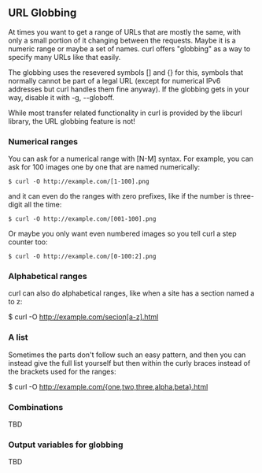 ## URL Globbing

At times you want to get a range of URLs that are mostly the same, with only a
small portion of it changing between the requests. Maybe it is a numeric range
or maybe a set of names. curl offers "globbing" as a way to specify many URLs
like that easily.

The globbing uses the resevered symbols [] and {} for this, symbols that
normally cannot be part of a legal URL (except for numerical IPv6 addresses
but curl handles them fine anyway). If the globbing gets in your way, disable
it with -g, --globoff.

While most transfer related functionality in curl is provided by the libcurl
library, the URL globbing feature is not!

### Numerical ranges

You can ask for a numerical range with [N-M] syntax. For example, you can ask
for 100 images one by one that are named numerically:

    $ curl -O http://example.com/[1-100].png

and it can even do the ranges with zero prefixes, like if the number is
three-digit all the time:

    $ curl -O http://example.com/[001-100].png

Or maybe you only want even numbered images so you tell curl a step counter
too:

    $ curl -O http://example.com/[0-100:2].png

### Alphabetical ranges

curl can also do alphabetical ranges, like when a site has a section named a
to z:

   $ curl -O http://example.com/secion[a-z].html

### A list

Sometimes the parts don't follow such an easy pattern, and then you can
instead give the full list yourself but then within the curly braces instead
of the brackets used for the ranges:

   $ curl -O http://example.com/{one,two,three,alpha,beta}.html

### Combinations

TBD

### Output variables for globbing

TBD
